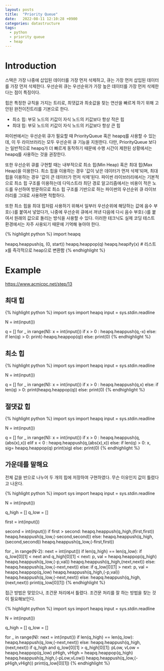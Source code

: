 ```yaml
---
layout: posts
title:  "Priority Queue"
date:   2022-08-11 12:10:28 +0900
categories: datastructure
tags:
  - python
  - priority queue
  - heap
---
```


# Introduction

스택은 가장 나중에 삽입된 데이터를 가장 먼저 삭제하고, 큐는 가장 먼저 삽입된 데이터를 가장 먼저 삭제한다. 우선순위 큐는 우선순위가 가장 높은 데이터를 가장 먼저 삭제한다는 점이 특징이다.

힙은 특정한 규칙을 가지는 트리로, 최댓값과 최솟값을 찾는 연산을 빠르게 하기 위해 고안된 완전이진트리를 기본으로 한다.

* 최소 힙: 부모 노드의 키값이 자식 노드의 키값보다 항상 작은 힙
* 최대 힙: 부모 노드의 키값이 자식 노드의 키값보다 항상 큰 힙

파이썬에서는 우선순위 큐가 필요할 때 PriorityQueue 혹은 heapq를 사용할 수 있는데, 이 두 라이브러리는 모두 우선순위 큐 기능을 지원한다. 다만, PriorityQueue 보다는 일반적으로 heapq가 더 빠르게 동작하기 때문에 수행 시간이 제한된 상황에서는 heapq를 사용하는 것을 권장한다.

또한 우선순위 큐를 구현할 때는 내부적으로 최소 힙(Min Heap) 혹은 최대 힙(Max Heap)을 이용한다. 최소 힙을 이용하는 경우 '값이 낮은 데이터가 먼저 삭제'되며, 최대 힙을 이용하는 경우 '값이 큰 데이터가 먼저 삭제'된다. 파이썬 라이브러리에서는 기본적으로 최소 힙 구조를 이용하는데 다익스트라 최단 경로 알고리즘에서는 비용이 적은 노드를 우선하여 방문하므로 최소 힙 구조를 기반으로 하는 파이썬의 우선순위 큐 라이브러리를 그대로 사용하면 적합하다.

또한 최소 힙을 최대 힙처럼 사용하기 위해서 일부러 우선순위에 해당하는 값에 음수 부호(-)를 붙여서 넣었다가, 나중에 우선순위 큐에서 꺼낸 다음에 다시 음수 부호(-)를 붙여서 원래의 값으로 돌리는 방식을 사용할 수 있다. 이러한 테크닉도 실제 코딩 테스트 환경에서는 자주 사용되기 때문에 기억해 놓아야 한다.

{% highlight python %}
import heapq

heapq.heappush(q, (0, start))
heapq.heappop(q)
heapq.heapify(x)             # 리스트 x를 즉각적으로 heap으로 변환함
{% endhighlight %}

# Example

https://www.acmicpc.net/step/13

## 최대 힙

{% highlight python %}
import sys
import heapq
input = sys.stdin.readline

N = int(input())

q = []
for _ in range(N):
    x = int(input())
    if x > 0 :
        heapq.heappush(q,-x)
    else:
        if len(q) > 0:
            print(-heapq.heappop(q))
        else:
            print(0)
{% endhighlight %}

## 최소 힙

{% highlight python %}
import sys
import heapq
input = sys.stdin.readline

N = int(input())

q = []
for _ in range(N):
    x = int(input())
    if x > 0 :
        heapq.heappush(q,x)
    else:
        if len(q) > 0:
            print(heapq.heappop(q))
        else:
            print(0)
{% endhighlight %}

## 절댓값 힙

{% highlight python %}
import sys
import heapq
input = sys.stdin.readline

N = int(input())

q = []
for _ in range(N):
    x = int(input())
    if x > 0 :
        heapq.heappush(q,(abs(x),x))
    elif x < 0 :
        heapq.heappush(q,(abs(x),x))
    else:
        if len(q) > 0:
            x, sig= heapq.heappop(q)
            print(sig)
        else:
            print(0)
{% endhighlight %}

## 가운데를 말해요

전체 값을 반으로 나누어 두 개의 힙에 저장하여 구현하였다.
무슨 이유인지 값이 틀렸다고 나온다.

{% highlight python %}
import sys
import heapq
input = sys.stdin.readline

N = int(input())

q_high = []
q_low = []

first = int(input())

second = int(input())
if first > second:
    heapq.heappush(q_high,(first,first))
    heapq.heappush(q_low,(-second,second))
else:
    heapq.heappush(q_high,(second,second))
    heapq.heappush(q_low,(-first,first))

for _ in range(N-2):
    next = int(input())
    if len(q_high) == len(q_low):
        if q_low[0][1] < next and q_high[0][1] < next:
            p, val = heapq.heappop(q_high)
            heapq.heappush(q_low,(-p,val))
            heapq.heappush(q_high,(next,next))
        else:
            heapq.heappush(q_low,(-next,next))
    else:
        if q_low[0][1] > next:
            p, val = heapq.heappop(q_low)
            heapq.heappush(q_high,(-p,val))
            heapq.heappush(q_low,(-next,next))
        else:
            heapq.heappush(q_high,(next,next))
    print(q_low[0][1])
{% endhighlight %}

접근 방법은 맞았으나, 조건문 처리에서 틀렸다.
조건문 처리를 잘 하는 방법을 찾는 것이 필요해보인다.

{% highlight python %}
import sys
import heapq
input = sys.stdin.readline

N = int(input())

q_high = []
q_low = []

for _ in range(N):
    next = int(input())
    if len(q_high) == len(q_low):
        heapq.heappush(q_low,(-next,next))
    else:
        heapq.heappush(q_high,(next,next))
    if q_high and q_low[0][1] > q_high[0][1]:
        pLow, vLow = heapq.heappop(q_low)
        pHigh, vHigh = heapq.heappop(q_high)
        heapq.heappush(q_high,(-pLow,vLow))
        heapq.heappush(q_low,(-pHigh,vHigh))
    print(q_low[0][1])
{% endhighlight %}